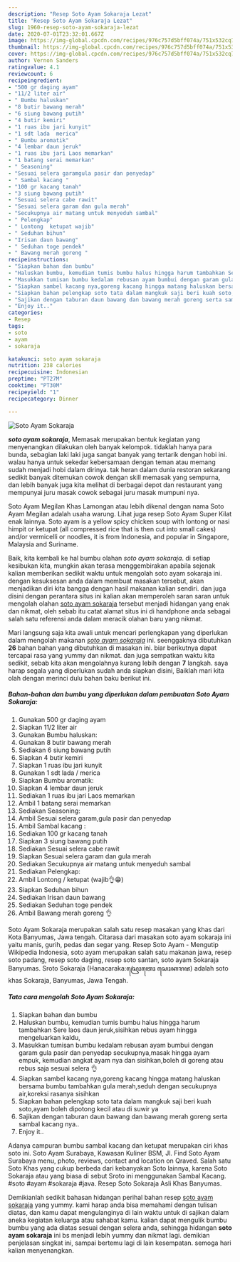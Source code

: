 ```yaml
---
description: "Resep Soto Ayam Sokaraja Lezat"
title: "Resep Soto Ayam Sokaraja Lezat"
slug: 1960-resep-soto-ayam-sokaraja-lezat
date: 2020-07-01T23:32:01.667Z
image: https://img-global.cpcdn.com/recipes/976c757d5bff074a/751x532cq70/soto-ayam-sokaraja-foto-resep-utama.jpg
thumbnail: https://img-global.cpcdn.com/recipes/976c757d5bff074a/751x532cq70/soto-ayam-sokaraja-foto-resep-utama.jpg
cover: https://img-global.cpcdn.com/recipes/976c757d5bff074a/751x532cq70/soto-ayam-sokaraja-foto-resep-utama.jpg
author: Vernon Sanders
ratingvalue: 4.1
reviewcount: 6
recipeingredient:
- "500 gr daging ayam"
- "11/2 liter air"
- " Bumbu haluskan"
- "8 butir bawang merah"
- "6 siung bawang putih"
- "4 butir kemiri"
- "1 ruas ibu jari kunyit"
- "1 sdt lada  merica"
- " Bumbu aromatik"
- "4 lembar daun jeruk"
- "1 ruas ibu jari Laos memarkan"
- "1 batang serai memarkan"
- " Seasoning"
- "Sesuai selera garamgula pasir dan penyedap"
- " Sambal kacang "
- "100 gr kacang tanah"
- "3 siung bawang putih"
- "Sesuai selera cabe rawit"
- "Sesuai selera garam dan gula merah"
- "Secukupnya air matang untuk menyeduh sambal"
- " Pelengkap"
- " Lontong  ketupat wajib"
- " Seduhan bihun"
- "Irisan daun bawang"
- " Seduhan toge pendek"
- " Bawang merah goreng "
recipeinstructions:
- "Siapkan bahan dan bumbu"
- "Haluskan bumbu, kemudian tumis bumbu halus hingga harum tambahkan Sere laos daun jeruk,sisihkan rebus ayam hingga mengeluarkan kaldu,"
- "Masukkan tumisan bumbu kedalam rebusan ayam bumbui dengan garam gula pasir dan penyedap secukupnya,masak hingga ayam empuk, kemudian angkat ayam nya dan sisihkan,boleh di goreng atau rebus saja sesuai selera 👌"
- "Siapkan sambel kacang nya,goreng kacang hingga matang haluskan bersama bumbu tambahkan gula merah,seduh dengan secukupnya air,koreksi rasanya sisihkan"
- "Siapkan bahan pelengkap soto tata dalam mangkuk saji beri kuah soto,ayam boleh dipotong kecil atau di suwir ya"
- "Sajikan dengan taburan daun bawang dan bawang merah goreng serta sambal kacang nya.."
- "Enjoy it.."
categories:
- Resep
tags:
- soto
- ayam
- sokaraja

katakunci: soto ayam sokaraja 
nutrition: 238 calories
recipecuisine: Indonesian
preptime: "PT27M"
cooktime: "PT30M"
recipeyield: "1"
recipecategory: Dinner

---
```



![Soto Ayam Sokaraja](https://img-global.cpcdn.com/recipes/976c757d5bff074a/751x532cq70/soto-ayam-sokaraja-foto-resep-utama.jpg)

<b><i>soto ayam sokaraja</i></b>, Memasak merupakan bentuk kegiatan yang menyenangkan dilakukan oleh banyak kelompok. tidaklah hanya para bunda, sebagian laki laki juga sangat banyak yang tertarik dengan hobi ini. walau hanya untuk sekedar kebersamaan dengan teman atau memang sudah menjadi hobi dalam dirinya. tak heran dalam dunia restoran sekarang sedikit banyak ditemukan cowok dengan skill memasak yang sempurna, dan lebih banyak juga kita melihat di berbagai depot dan restaurant yang mempunyai juru masak cowok sebagai juru masak mumpuni nya.

Soto Ayam Megilan Khas Lamongan atau lebih dikenal dengan nama Soto Ayam Megilan adalah usaha warung. Lihat juga resep Soto Ayam Super Kilat enak lainnya. Soto ayam is a yellow spicy chicken soup with lontong or nasi himpit or ketupat (all compressed rice that is then cut into small cakes) and/or vermicelli or noodles, it is from Indonesia, and popular in Singapore, Malaysia and Suriname.

Baik, kita kembali ke hal bumbu olahan <i>soto ayam sokaraja</i>. di setiap kesibukan kita, mungkin akan terasa menggembirakan apabila sejenak kalian memberikan sedikit waktu untuk mengolah soto ayam sokaraja ini. dengan kesuksesan anda dalam membuat masakan tersebut, akan menjadikan diri kita bangga dengan hasil makanan kalian sendiri. dan juga disini dengan perantara situs ini kalian akan memperoleh saran saran untuk mengolah olahan <u>soto ayam sokaraja</u> tersebut menjadi hidangan yang enak dan nikmat, oleh sebab itu catat alamat situs ini di handphone anda sebagai salah satu referensi anda dalam meracik olahan baru yang nikmat.


Mari langsung saja kita awali untuk mencari perlengkapan yang diperlukan dalam mengolah makanan <u><i>soto ayam sokaraja</i></u> ini. seenggaknya dibutuhkan <b>26</b> bahan bahan yang dibutuhkan di masakan ini. biar berikutnya dapat tercapai rasa yang yummy dan nikmat. dan juga sempatkan waktu kita sedikit, sebab kita akan mengolahnya kurang lebih dengan <b>7</b> langkah. saya harap segala yang diperlukan sudah anda siapkan disini, Baiklah mari kita olah dengan merinci dulu bahan baku berikut ini.

<!--inarticleads1-->

##### Bahan-bahan dan bumbu yang diperlukan dalam pembuatan Soto Ayam Sokaraja:

1. Gunakan 500 gr daging ayam
1. Siapkan 11/2 liter air
1. Gunakan  Bumbu haluskan:
1. Gunakan 8 butir bawang merah
1. Sediakan 6 siung bawang putih
1. Siapkan 4 butir kemiri
1. Siapkan 1 ruas ibu jari kunyit
1. Gunakan 1 sdt lada / merica
1. Siapkan  Bumbu aromatik:
1. Siapkan 4 lembar daun jeruk
1. Sediakan 1 ruas ibu jari Laos memarkan
1. Ambil 1 batang serai memarkan
1. Sediakan  Seasoning:
1. Ambil Sesuai selera garam,gula pasir dan penyedap
1. Ambil  Sambal kacang :
1. Sediakan 100 gr kacang tanah
1. Siapkan 3 siung bawang putih
1. Sediakan Sesuai selera cabe rawit
1. Siapkan Sesuai selera garam dan gula merah
1. Sediakan Secukupnya air matang untuk menyeduh sambal
1. Sediakan  Pelengkap:
1. Ambil  Lontong / ketupat (wajib👌😁)
1. Siapkan  Seduhan bihun
1. Sediakan Irisan daun bawang
1. Sediakan  Seduhan toge pendek
1. Ambil  Bawang merah goreng 👌


Soto Ayam Sokaraja merupakan salah satu resep masakan yang khas dari Kota Banyumas, Jawa tengah. Citarasa dari masakan soto ayam sokaraja ini yaitu manis, gurih, pedas dan segar yang. Resep Soto Ayam - Mengutip Wikipedia Indonesia, soto ayam merupakan salah satu makanan jawa, resep soto padang, resep soto daging, resep soto santan, soto ayam Sokaraja Banyumas. Sroto Sokaraja (Hanacaraka:ꦱꦿꦺꦴꦠꦺꦴ ꦱꦺꦴꦏꦫꦗ) adalah soto khas Sokaraja, Banyumas, Jawa Tengah. 

<!--inarticleads2-->

##### Tata cara mengolah Soto Ayam Sokaraja:

1. Siapkan bahan dan bumbu
1. Haluskan bumbu, kemudian tumis bumbu halus hingga harum tambahkan Sere laos daun jeruk,sisihkan rebus ayam hingga mengeluarkan kaldu,
1. Masukkan tumisan bumbu kedalam rebusan ayam bumbui dengan garam gula pasir dan penyedap secukupnya,masak hingga ayam empuk, kemudian angkat ayam nya dan sisihkan,boleh di goreng atau rebus saja sesuai selera 👌
1. Siapkan sambel kacang nya,goreng kacang hingga matang haluskan bersama bumbu tambahkan gula merah,seduh dengan secukupnya air,koreksi rasanya sisihkan
1. Siapkan bahan pelengkap soto tata dalam mangkuk saji beri kuah soto,ayam boleh dipotong kecil atau di suwir ya
1. Sajikan dengan taburan daun bawang dan bawang merah goreng serta sambal kacang nya..
1. Enjoy it..


Adanya campuran bumbu sambal kacang dan ketupat merupakan ciri khas soto ini. Soto Ayam Surabaya, Kawasan Kuliner BSM, Jl. Find Soto Ayam Surabaya menu, photo, reviews, contact and location on Qraved. Salah satu Soto Khas yang cukup berbeda dari kebanyakan Soto lainnya, karena Soto Sokaraja atau yang biasa di sebut Sroto ini menggunakan Sambal Kacang. #soto #ayam #sokaraja #java. Resep Soto Sokaraja Asli Khas Banyumas. 

Demikianlah sedikit bahasan hidangan perihal bahan resep <u>soto ayam sokaraja</u> yang yummy. kami harap anda bisa memahami dengan tulisan diatas, dan kamu dapat mengulanginya di lain waktu untuk di sajikan dalam aneka kegiatan keluarga atau sahabat kamu. kalian dapat mengulik bumbu bumbu yang ada diatas sesuai dengan selera anda, sehingga hidangan <b>soto ayam sokaraja</b> ini bs menjadi lebih yummy dan nikmat lagi. demikian penjelasan singkat ini, sampai bertemu lagi di lain kesempatan. semoga hari kalian menyenangkan.
